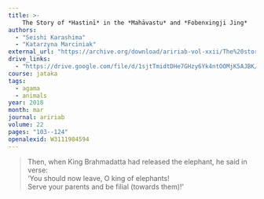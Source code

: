 ```yaml
---
title: >-
    The Story of *Hastinī* in the *Mahāvastu* and *Fobenxingji Jing*
authors:
  - "Seishi Karashima"
  - "Katarzyna Marciniak"
external_url: "https://archive.org/download/aririab-vol-xxii/The%20story%20of%20Hastin%C4%AB%20in%20the%20Mah%C4%81vastu%20and%20Fobenxingji%20jing.pdf"
drive_links:
  - "https://drive.google.com/file/d/1sjtTmidtDHe7GHzy6Yk4ntOOMjK5AJBK/view?usp=drivesdk"
course: jataka
tags:
  - agama
  - animals
year: 2018
month: mar
journal: aririab
volume: 22
pages: "103--124"
openalexid: W3111984594
---
```


> Then, when King Brahmadatta had released the elephant, he 
said in verse:  
 ‘You should now leave, O king of elephants!  
 Serve your parents and be filial (towards them)!’

